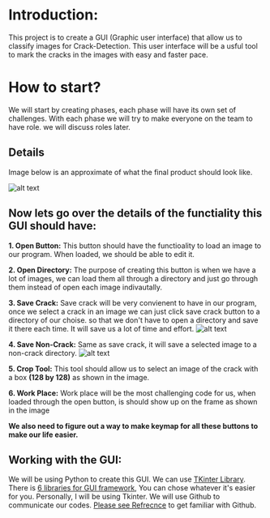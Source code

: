 # Introduction:
This project is to create a GUI (Graphic user interface) that allow us to classify images for Crack-Detection. This user interface will be a usful tool to mark the cracks in the images with easy and faster pace. 

# How to start? 
We will start by creating phases, each phase will have its own set of challenges. With each phase we will try to make everyone on the team to have role. we will discuss roles later.

## Details
Image below is an approximate of what the final product should look like. 

![alt text](https://i.imgur.com/V1Al9Hm.png)

## Now lets go over the details of the functiality this GUI should have:

**1. Open Button:** This button should have the functioality to load an image to our program. When loaded, we should be able to edit it.

**2. Open Directory:** The purpose of creating this button is when we have a lot of images, we can load them all through a directory and just go through them instead of open each image indivautally. 

**3. Save Crack:** Save crack will be very convienent to have in our program, once we select a crack in an image we can just click save crack button to a directory of our choise. so that we don't have to open a directory and save it there each time. It will save us a lot of time and effort. 
![alt text](https://i.imgur.com/3Ve0nKw.png)

**4. Save Non-Crack:** Same as save crack, it will save a selected image to a non-crack directory. 
![alt text](https://i.imgur.com/iXRztt8.png)

**5. Crop Tool:** This tool should allow us to select an image of the crack with a box **(128 by 128)** as shown in the image. 

**6. Work Place:** Work place will be the most challenging code for us, when loaded through the open button, is should show up on the frame as shown in the image 

**We also need to figure out a way to make keymap for all these buttons to make our life easier.**



## Working with the GUI: 
We will be using Python to create this GUI. We can use [TKinter Library](https://www.tutorialspoint.com/python/python_gui_programming). There is [6 libraries for GUI framework](https://blog.resellerclub.com/the-6-best-python-gui-frameworks-for-developers/), You can chose whatever it's easier for you. Personally, I will be using Tkinter. We will use Github to communicate our codes. [Please see Refrecnce](https://help.github.com/en/articles/basic-writing-and-formatting-syntax#relative-links) to get familiar with Github. 




